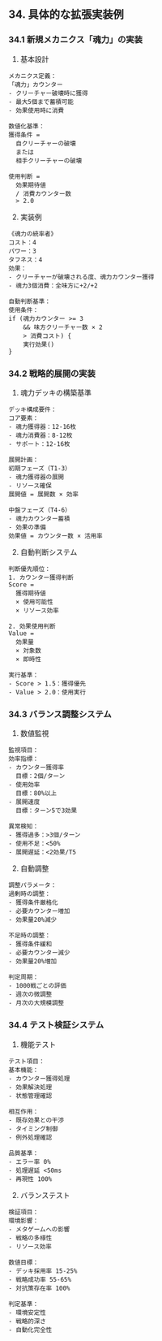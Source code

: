## 34. 具体的な拡張実装例

### 34.1 新規メカニクス「魂力」の実装

1. 基本設計
```plaintext
メカニクス定義：
「魂力」カウンター
- クリーチャー破壊時に獲得
- 最大5個まで蓄積可能
- 効果使用時に消費

数値化基準：
獲得条件 = 
  自クリーチャーの破壊
  または
  相手クリーチャーの破壊

使用判断 = 
  効果期待値
  / 消費カウンター数
  > 2.0
```

2. 実装例
```plaintext
《魂力の統率者》
コスト：4
パワー：3
タフネス：4
効果：
- クリーチャーが破壊される度、魂力カウンター獲得
- 魂力3個消費：全味方に+2/+2

自動判断基準：
使用条件：
if (魂力カウンター >= 3 
    && 味方クリーチャー数 × 2 
    > 消費コスト) {
    実行効果()
}
```

### 34.2 戦略的展開の実装

1. 魂力デッキの構築基準
```plaintext
デッキ構成要件：
コア要素：
- 魂力獲得器：12-16枚
- 魂力消費器：8-12枚
- サポート：12-16枚

展開計画：
初期フェーズ（T1-3）
- 魂力獲得器の展開
- リソース確保
展開値 = 展開数 × 効率

中盤フェーズ（T4-6）
- 魂力カウンター蓄積
- 効果の準備
効果値 = カウンター数 × 活用率
```

2. 自動判断システム
```plaintext
判断優先順位：
1. カウンター獲得判断
Score = 
  獲得期待値
  × 使用可能性
  × リソース効率

2. 効果使用判断
Value = 
  効果量
  × 対象数
  × 即時性

実行基準：
- Score > 1.5：獲得優先
- Value > 2.0：使用実行
```

### 34.3 バランス調整システム

1. 数値監視
```plaintext
監視項目：
効率指標：
- カウンター獲得率
  目標：2個/ターン
- 使用効率
  目標：80%以上
- 展開速度
  目標：ターン5で3効果

異常検知：
- 獲得過多：>3個/ターン
- 使用不足：<50%
- 展開遅延：<2効果/T5
```

2. 自動調整
```plaintext
調整パラメータ：
過剰時の調整：
- 獲得条件厳格化
- 必要カウンター増加
- 効果量20%減少

不足時の調整：
- 獲得条件緩和
- 必要カウンター減少
- 効果量20%増加

判定周期：
- 1000戦ごとの評価
- 週次の微調整
- 月次の大規模調整
```

### 34.4 テスト検証システム

1. 機能テスト
```plaintext
テスト項目：
基本機能：
- カウンター獲得処理
- 効果解決処理
- 状態管理確認

相互作用：
- 既存効果との干渉
- タイミング制御
- 例外処理確認

品質基準：
- エラー率 0%
- 処理遅延 <50ms
- 再現性 100%
```

2. バランステスト
```plaintext
検証項目：
環境影響：
- メタゲームへの影響
- 戦略の多様性
- リソース効率

数値目標：
- デッキ採用率 15-25%
- 戦略成功率 55-65%
- 対抗策存在率 100%

判定基準：
- 環境安定性
- 戦略的深さ
- 自動化完全性
```
